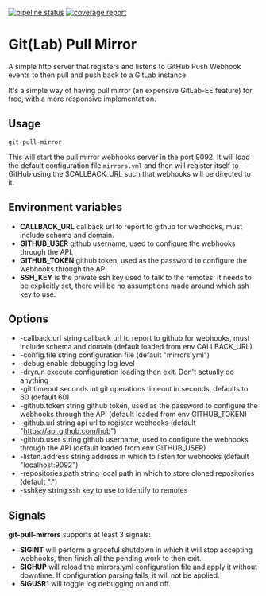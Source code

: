 [![pipeline status](https://gitlab.com/yakshaving.art/git-pull-mirror/badges/master/pipeline.svg)](https://gitlab.com/yakshaving.art/git-pull-mirror/commits/master)
[![coverage report](https://gitlab.com/yakshaving.art/git-pull-mirror/badges/master/coverage.svg?job=test)](https://gitlab.com/yakshaving.art/git-pull-mirror/commits/master)

# Git(Lab) Pull Mirror

A simple http server that registers and listens to GitHub Push Webhook events
to then pull and push back to a GitLab instance.

It's a simple way of having pull mirror (an expensive GitLab-EE feature) for
free, with a more responsive implementation.

## Usage

`git-pull-mirror`

This will start the pull mirror webhooks server in the port 9092. It will
load the default configuration file `mirrors.yml` and then will register
itself to GitHub using the $CALLBACK_URL such that webhooks will be
directed to it.

## Environment variables

- **CALLBACK_URL** callback url to report to github for webhooks, must
    include schema and domain.
- **GITHUB_USER** github username, used to configure the webhooks through the
    API.
- **GITHUB_TOKEN** github token, used as the password to configure the
    webhooks through the API
- **SSH_KEY** is the private ssh key used to talk to the remotes. It needs to
    be explicitly set, there will be no assumptions made around which ssh key to
    use.

## Options

- -callback.url string
    callback url to report to github for webhooks, must include schema and domain (default loaded from env CALLBACK_URL)
- -config.file string
    configuration file (default "mirrors.yml")
- -debug
    enable debugging log level
- -dryrun
    execute configuration loading then exit. Don't actually do anything
- -git.timeout.seconds int
    git operations timeout in seconds, defaults to 60 (default 60)
- -github.token string
    github token, used as the password to configure the webhooks through the API (default loaded from env GITHUB_TOKEN)
- -github.url string
    api url to register webhooks (default "https://api.github.com/hub")
- -github.user string
    github username, used to configure the webhooks through the API (default loaded from env GITHUB_USER)
- -listen.address string
    address in which to listen for webhooks (default "localhost:9092")
- -repositories.path string
    local path in which to store cloned repositories (default ".")
- -sshkey string
    ssh key to use to identify to remotes

## Signals

**git-pull-mirrors** supports at least 3 signals:

- **SIGINT** will perform a graceful shutdown in which it will stop accepting
    webhooks, then finish all the pending work to then exit.
- **SIGHUP** will reload the mirrors.yml configuration file and apply it
    without downtime. If configuration parsing fails, it will not be applied.
- **SIGUSR1** will toggle log debugging on and off.
